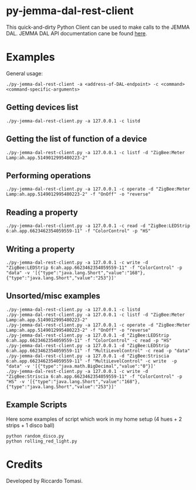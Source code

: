 # py-jemma-dal-rest-client

This quick-and-dirty Python Client can be used to make calls to the JEMMA DAL.
JEMMA DAL API documentation cane be found [here](https://github.com/ismb/it.ismb.pert.osgi.dal.web-apis).

# Examples

General usage:

```
./py-jemma-dal-rest-client -a <address-of-DAL-endpoint> -c <command> <command-specific-arguments>
```

## Getting devices list

```
./py-jemma-dal-rest-client.py -a 127.0.0.1 -c listd 
```

## Getting the list of function of a device

```
./py-jemma-dal-rest-client.py -a 127.0.0.1 -c listf -d "ZigBee:Meter Lamp:ah.app.5149012995480223-2"
```

## Performing operations

```
./py-jemma-dal-rest-client.py -a 127.0.0.1 -c operate -d "ZigBee:Meter Lamp:ah.app.5149012995480223-2" -f "OnOff" -o "reverse"
```

## Reading a property

```
./py-jemma-dal-rest-client.py -a 127.0.0.1 -c read -d "ZigBee:LEDStrip 6:ah.app.6623462354059559-11" -f "ColorControl" -p "HS"
```

## Writing a property

```
./py-jemma-dal-rest-client.py -a 127.0.0.1 -c write -d "ZigBee:LEDStrip 6:ah.app.6623462354059559-11" -f "ColorControl" -p "data" -v '[{"type":"java.lang.Short","value":"168"},{"type":"java.lang.Short","value":"253"}]'
```

## Unsorted/misc examples

```
./py-jemma-dal-rest-client.py -a 127.0.0.1 -c listd 
./py-jemma-dal-rest-client.py -a 127.0.0.1 -c listf -d "ZigBee:Meter Lamp:ah.app.5149012995480223-2"
./py-jemma-dal-rest-client.py -a 127.0.0.1 -c operate -d "ZigBee:Meter Lamp:ah.app.5149012995480223-2" -f "OnOff" -o "reverse"
./py-jemma-dal-rest-client.py -a 127.0.0.1 -d "ZigBee:LEDStrip 6:ah.app.6623462354059559-11" -f "ColorControl" -c read -p "HS"
./py-jemma-dal-rest-client.py -a 127.0.0.1 -d "ZigBee:LEDStrip 6:ah.app.6623462354059559-11" -f "MultiLevelControl" -c read -p "data"
./py-jemma-dal-rest-client.py -a 127.0.0.1 -d "ZigBee:Striscia 6:ah.app.6623462354059559-11" -f "MultiLevelControl" -c write  -p "data" -v '[{"type":"java.math.BigDecimal","value":"0"}]'
./py-jemma-dal-rest-client.py -a 127.0.0.1 -c write -d "ZigBee:Striscia 6:ah.app.6623462354059559-11" -f "ColorControl" -p "HS" -v '[{"type":"java.lang.Short","value":"168"},{"type":"java.lang.Short","value":"253"}]'
```

## Example Scripts

Here some examples of script which work in my home setup (4 hues + 2 strips + 1 disco ball)

```
python random_disco.py
python rolling_red_light.py

```

# Credits

Developed by Riccardo Tomasi.
